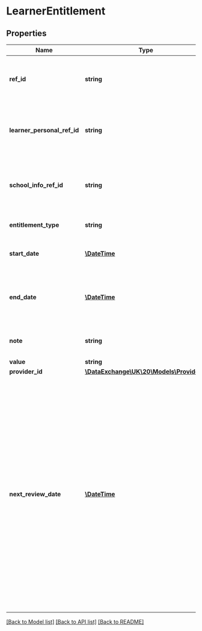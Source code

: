 # LearnerEntitlement

## Properties
Name | Type | Description | Notes
------------ | ------------- | ------------- | -------------
**ref_id** | **string** | The ID (GUID) that uniquely identifies a particular entitlement. | 
**learner_personal_ref_id** | **string** | The ID (GUID) of the learner to whom this entitlement is linked. | 
**school_info_ref_id** | **string** | The ID (GUID) of the school to which this entitlement applies. | 
**entitlement_type** | **string** | The type of this Entitlement | 
**start_date** | [**\DateTime**](Date.md) | Date Specific Entitlement starts. | 
**end_date** | [**\DateTime**](Date.md) | Date Specific Entitlement Ends has to be on or after Start date. | [optional] 
**note** | **string** | A note relating to entitlement period. | [optional] 
**value** | **string** |  | [optional] 
**provider_id** | [**\DataExchange\UK\20\Models\ProviderId**](ProviderId.md) |  | [optional] 
**next_review_date** | [**\DateTime**](Date.md) | Advises the date for next review of the listed entitlement, this element is not expected to be provided for instances where the EndDate is in the past as it refers to the entitlement, not periods of entitlement. Note that a review date could be prior to the end date of a current entitlement, and so is recorded separately. | [optional] 

[[Back to Model list]](../README.md#documentation-for-models) [[Back to API list]](../README.md#documentation-for-api-endpoints) [[Back to README]](../README.md)


